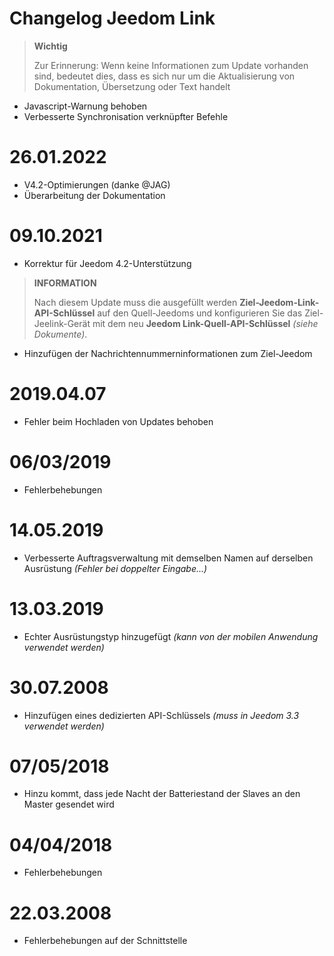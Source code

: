 # Changelog Jeedom Link

>**Wichtig**
>
>Zur Erinnerung: Wenn keine Informationen zum Update vorhanden sind, bedeutet dies, dass es sich nur um die Aktualisierung von Dokumentation, Übersetzung oder Text handelt

- Javascript-Warnung behoben
- Verbesserte Synchronisation verknüpfter Befehle

# 26.01.2022

- V4.2-Optimierungen (danke @JAG)
- Überarbeitung der Dokumentation

# 09.10.2021

- Korrektur für Jeedom 4.2-Unterstützung
>**INFORMATION**
>
>Nach diesem Update muss die ausgefüllt werden **Ziel-Jeedom-Link-API-Schlüssel** auf den Quell-Jeedoms und konfigurieren Sie das Ziel-Jeelink-Gerät mit dem neu **Jeedom Link-Quell-API-Schlüssel** *(siehe Dokumente)*.

- Hinzufügen der Nachrichtennummerninformationen zum Ziel-Jeedom

# 2019.04.07

- Fehler beim Hochladen von Updates behoben

# 06/03/2019

- Fehlerbehebungen

# 14.05.2019

- Verbesserte Auftragsverwaltung mit demselben Namen auf derselben Ausrüstung *(Fehler bei doppelter Eingabe...)*

# 13.03.2019

- Echter Ausrüstungstyp hinzugefügt *(kann von der mobilen Anwendung verwendet werden)*

# 30.07.2008

- Hinzufügen eines dedizierten API-Schlüssels *(muss in Jeedom 3.3 verwendet werden)*

# 07/05/2018

- Hinzu kommt, dass jede Nacht der Batteriestand der Slaves an den Master gesendet wird

# 04/04/2018

- Fehlerbehebungen

# 22.03.2008

- Fehlerbehebungen auf der Schnittstelle
